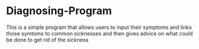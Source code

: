 # Diagnosing-Program
This is a simple program that allows users to input their symptoms and links those symtoms to common sicknesses and then gives advice on what could be done to get rid of the sickness 
